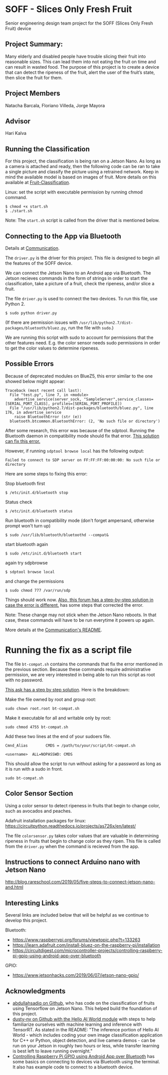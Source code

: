 # SOFF - Slices Only Fresh Fruit
Senior engineering design team project for the SOFF (Slices Only Fresh Fruit) device

## Project Summary:
Many elderly and disabled people have trouble slicing their fruit into reasonable sizes. This can lead them into not eating the fruit on time and can result in wasted food. The purpose of this project is to create a device that can detect the ripeness of the fruit, alert the user of the fruit’s state, then slice the fruit for them.

## Project Members
Natacha Barcala,
Floriano Villeda,
Jorge Mayora

## Advisor 
Hari Kalva

## Running the Classification
For this project, the classification is being ran on a Jetson Nano. As long as a camera is attached and ready, then the following code can be ran to take a single picture and classify the picture using a retrained network. Keep in mind the available model is based on images of fruit. More details on this available at [Fruit-Classification](Fruit-Classification/README.md).

Linux: set the script with executable permission by running chmod command. 
```
$ chmod +x start.sh
$ ./start.sh
```

Note: The ```start.sh``` script is called from the driver that is mentioned below.

## Connecting to the App via Bluetooth
Details at [Communication](Communication/README.md).

The ```driver.py``` is the driver for this project. This file is designed to begin all the features of the SOFF device.

We can connect the Jetson Nano to an Android app via Bluetooth. The Jetson recieves commands in the form of strings in order to start the classification, take a picture of a fruit, check the ripeness, and/or slice a fruit.

The file ```driver.py``` is used to connect the two devices. To run this file, use Python 2.
```
$ sudo python driver.py
```
(If there are permission issues with ```/usr/lib/python2.7/dist-packages/bluetooth/bluez.py```, run the file with ```sudo```.)

We are running this script with sudo to account for permissions that the other features need. E.g. the color sensor needs sudo permissions in order to get the color values to determine ripeness.

## Possible Errors
Because of deprecated modules on BlueZ5, this error similar to the one showed below might appear:
```
Traceback (most recent call last):
  File "test.py", line 7, in <module>
    advertise_service(server_sock, "SampleServer",service_classes=[SERIAL_PORT_CLASS], profiles=[SERIAL_PORT_PROFILE])
  File "/usr/lib/python2.7/dist-packages/bluetooth/bluez.py", line 176, in advertise_service 
    raise BluetoothError (str (e)) 
  bluetooth.btcommon.BluetoothError: (2, 'No such file or directory')
```
After some research, this error was because of the sdptool. Running the Bluetooth daemon in compatibility mode should fix that error. [This solution can fix this error.](https://raspberrypi.stackexchange.com/questions/41776/failed-to-connect-to-sdp-server-on-ffffff000000-no-such-file-or-directory/42262) 

However, if running ```sdptool browse local``` has the following output:
```
Failed to connect to SDP server on FF:FF:FF:00:00:00: No such file or directory
```
Here are some steps to fixing this error:

Stop bluetooth first
```
$ /etc/init.d/bluetooth stop
```
Status check
```
$ /etc/init.d/bluetooth status
```
Run bluetooth in compatibility mode (don't forget ampersand, otherwise prompt won't turn up)
```
$ sudo /usr/lib/bluetooth/bluetoothd --compat&
```
start bluetooth again
```
$ sudo /etc/init.d/bluetooth start
```
again try sdpbrowse
```
$ sdptool browse local
```
and change the permissions 
```
$ sudo chmod 777 /var/run/sdp
```

Things should work now. [Also, this forum has a step-by-step solution in case the error is different.](https://bbs.archlinux.org/viewtopic.php?id=204079) has some steps that corrected the error. 

Note: These change may not stick when the Jetson Nano reboots. In that case, these commands will have to be run everytime it powers up again.

More details at the [Communication's README](Communication/README.md).

# Running the fix as a script file
The file ```bt-compat.sh``` contains the commands that fix the error mentioned in the previous section. Because these commands require administrative permission, we are very interested in being able to run this script as root with no password.

[This ask has a step by step solution](https://askubuntu.com/questions/167847/how-to-run-bash-script-as-root-with-no-password). Here is the breakdown:

Make the file owned by root and group root:
```
sudo chown root.root bt-compat.sh
```
Make it executable for all and writable only by root:
```
sudo chmod 4755 bt-compat.sh
```
Add these two lines at the end of your sudoers file.
```
Cmnd_Alias        CMDS = /path/to/your/script/bt-compat.sh

<username>  ALL=NOPASSWD: CMDS
```
This should allow the script to run without asking for a password as long as it is run with a sudo in front.
```
sudo bt-compat.sh
```

## Color Sensor Section
Using a color sensor to detect ripeness in fruits that begin to change color, such as avocados and peaches.

Adafruit installation packages for linux:
https://circuitpython.readthedocs.io/projects/as726x/en/latest/

The file ```colorsensor.py``` takes color values that are valuable in determining ripeness in fruits that begin to change color as they ripen. This file is called from the ```driver.py``` when the command is recieved from the app.

## Instructions to connect Arduino nano with Jetson Nano
http://blog.rareschool.com/2019/05/five-steps-to-connect-jetson-nano-and.html

## Interesting Links
Several links are included below that will be helpful as we continue to develop this project.

Bluetooth:
* https://www.raspberrypi.org/forums/viewtopic.php?t=133263
* https://learn.adafruit.com/install-bluez-on-the-raspberry-pi/installation
* https://circuitdigest.com/microcontroller-projects/controlling-raspberry-pi-gpio-using-android-app-over-bluetooth

GPIO:
* https://www.jetsonhacks.com/2019/06/07/jetson-nano-gpio/

## Acknowledgments
* [abdullahsadiq on Github](https://github.com/abdullahsadiq/jetson-fruits-classification), who has code on the classification of fruits using Tensorflow on Jetson Nano. This helped build the foundation of this project.
* [dusty-nv on Github with the Hello AI World module](https://github.com/dusty-nv/jetson-inference) with steps to help familiarize ourselves with machine learning and inference with TensorRT. As stated in the README: "The inference portion of Hello AI World - which includes coding your own image classification application for C++ or Python, object detection, and live camera demos - can be run on your Jetson in roughly two hours or less, while transfer learning is best left to leave running overnight."
* [Controlling Raspberry Pi GPIO using Android App over Bluetooth](https://circuitdigest.com/microcontroller-projects/controlling-raspberry-pi-gpio-using-android-app-over-bluetooth) has some basics on connecting to devices via Bluetooth using the terminal. It also has example code to connect to a bluetooth device.
